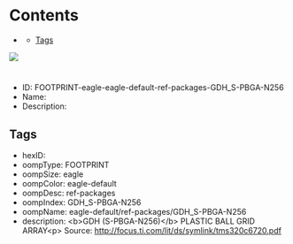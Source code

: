 



Contents
========

* [](#)
	* [Tags](#tags)
  
![][im]
# 

- ID: FOOTPRINT-eagle-eagle-default-ref-packages-GDH_S-PBGA-N256
- Name: 
- Description: 

## Tags

- hexID: 
- oompType: FOOTPRINT
- oompSize: eagle
- oompColor: eagle-default
- oompDesc: ref-packages
- oompIndex: GDH_S-PBGA-N256
- oompName: eagle-default/ref-packages/GDH_S-PBGA-N256
- description: &lt;b&gt;GDH (S-PBGA-N256)&lt;/b&gt; PLASTIC BALL GRID ARRAY&lt;p&gt;&#xD;
Source: http://focus.ti.com/lit/ds/symlink/tms320c6720.pdf



[im]: image.png
